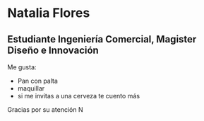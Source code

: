 # Natalia Flores

## Estudiante Ingeniería Comercial, Magister Diseño e Innovación

Me gusta:

* Pan con palta
* maquillar
* si me invitas a una cerveza te cuento más

Gracias por su atención
N
